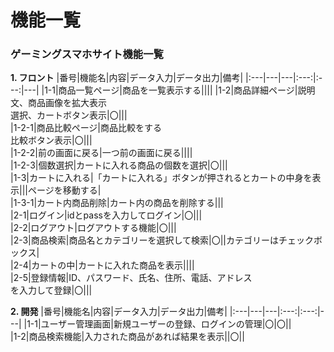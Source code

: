 # 機能一覧
### ゲーミングスマホサイト機能一覧
**1. フロント**
|番号|機能名|内容|データ入力|データ出力|備考|
|:---|---|---|:---:|:---:|---|
|1-1|商品一覧ページ|商品を一覧表示する||||
|1-2|商品詳細ページ|説明文、商品画像を拡大表示<br>選択、カートボタン表示|〇|||<br>
|1-2-1|商品比較ページ|商品比較をする<br>比較ボタン表示|〇|||<br>
|1-2-2|前の画面に戻る|一つ前の画面に戻る||||<br>
|1-2-3|個数選択|カートに入れる商品の個数を選択|〇|||<br>
|1-3|カートに入れる|「カートに入れる」ボタンが押されるとカートの中身を表示|||ページを移動する|<br>
|1-3-1|カート内商品削除|カート内の商品を削除する|||<br>
|2-1|ログイン|idとpassを入力してログイン|〇|||<br>
|2-2|ログアウト|ログアウトする機能|〇|||<br>
|2-3|商品検索|商品名とカテゴリーを選択して検索|〇||カテゴリーはチェックボックス|<br>
|2-4|カートの中|カートに入れた商品を表示||||<br>
|2-5|登録情報|ID、パスワード、氏名、住所、電話、アドレス<br>を入力して登録|〇|||<br>

**2. 開発**
|番号|機能名|内容|データ入力|データ出力|備考|
|:---|---|---|:---:|:---:|---|
|1-1|ユーザー管理画面|新規ユーザーの登録、ログインの管理|〇|〇||<br>
|1-2|商品検索機能|入力された商品があれば結果を表示||〇||<br>
